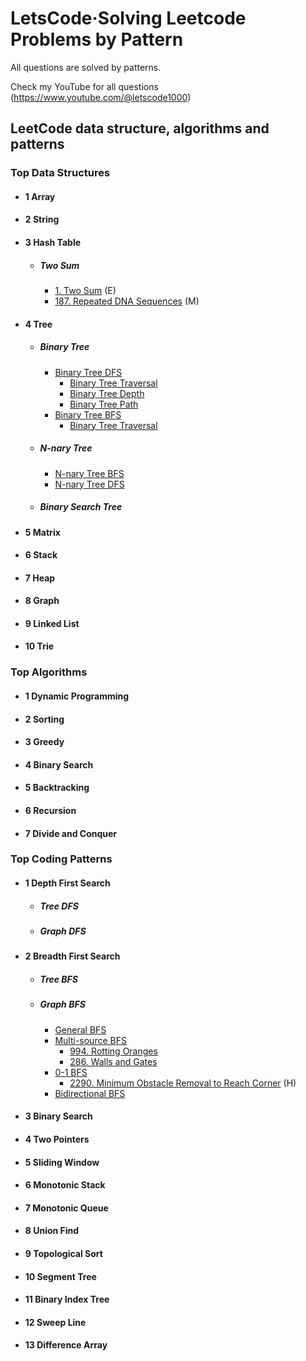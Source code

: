 # LetsCode·Solving Leetcode Problems by Pattern

All questions are solved by patterns.

Check my YouTube for all questions (https://www.youtube.com/@letscode1000)

## LeetCode data structure, algorithms and patterns
### Top Data Structures

* #### 1 Array
* #### 2 String
* #### 3 Hash Table
  - ##### Two Sum
    - [1. Two Sum](https://github.com/Jasondecode2020/Letscode/blob/main/template/61.two-sum.md) (E)
    - [187. Repeated DNA Sequences](https://github.com/Jasondecode2020/Letscode/blob/main/template/61.two-sum.md) (M)
* #### 4 Tree
  - ##### Binary Tree
    - [Binary Tree DFS](https://github.com/wisdompeak/LeetCode/tree/master/Two_Pointers)
      - [Binary Tree Traversal](https://github.com/wisdompeak/LeetCode/tree/master/Two_Pointers)
      - [Binary Tree Depth](https://github.com/wisdompeak/LeetCode/tree/master/Two_Pointers)
      - [Binary Tree Path](https://github.com/wisdompeak/LeetCode/tree/master/Two_Pointers)
    - [Binary Tree BFS](https://github.com/wisdompeak/LeetCode/tree/master/Two_Pointers)
      - [Binary Tree Traversal](https://github.com/wisdompeak/LeetCode/tree/master/Two_Pointers)
  - ##### N-nary Tree
    - [N-nary Tree BFS](https://github.com/wisdompeak/LeetCode/tree/master/Two_Pointers)
    - [N-nary Tree DFS](https://github.com/wisdompeak/LeetCode/tree/master/Two_Pointers)
  - ##### Binary Search Tree
* #### 5 Matrix
* #### 6 Stack
* #### 7 Heap
* #### 8 Graph
* #### 9 Linked List
* #### 10 Trie

### Top Algorithms

* #### 1 Dynamic Programming
* #### 2 Sorting
* #### 3 Greedy
* #### 4 Binary Search
* #### 5 Backtracking
* #### 6 Recursion
* #### 7 Divide and Conquer

### Top Coding Patterns

* #### 1 Depth First Search
  - ##### Tree DFS
  - ##### Graph DFS
* #### 2 Breadth First Search
  - ##### Tree BFS
  - ##### Graph BFS
    - [General BFS](https://github.com/wisdompeak/LeetCode/tree/master/Two_Pointers)
    - [Multi-source BFS](https://github.com/wisdompeak/LeetCode/tree/master/Two_Pointers/011.Container-With-Most-Water)
      - [994. Rotting Oranges](https://github.com/wisdompeak/LeetCode/tree/master/Two_Pointers/1763.Longest-Nice-Substring)
      - [286. Walls and Gates](https://github.com/wisdompeak/LeetCode/tree/master/Two_Pointers/011.Container-With-Most-Water)
    - [0-1 BFS](https://github.com/Jasondecode2020/Letscode/blob/main/template/59.%200-1%20BFS.md)
      - [2290. Minimum Obstacle Removal to Reach Corner](https://github.com/Jasondecode2020/Letscode/blob/main/template/59.%200-1%20BFS.md) (H)
    - [Bidirectional BFS](https://github.com/wisdompeak/LeetCode/tree/master/Two_Pointers/011.Container-With-Most-Water)	 
* #### 3 Binary Search
* #### 4 Two Pointers
* #### 5 Sliding Window
* #### 6 Monotonic Stack
* #### 7 Monotonic Queue
* #### 8 Union Find
* #### 9 Topological Sort
* #### 10 Segment Tree
* #### 11 Binary Index Tree
* #### 12 Sweep Line
* #### 13 Difference Array




